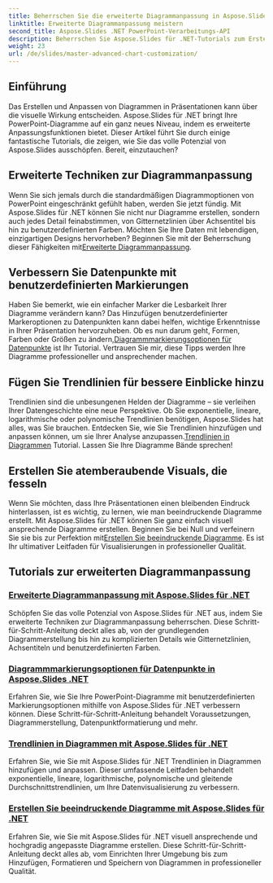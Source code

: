 ```yaml
---
title: Beherrschen Sie die erweiterte Diagrammanpassung in Aspose.Slides für .NET
linktitle: Erweiterte Diagrammanpassung meistern
second_title: Aspose.Slides .NET PowerPoint-Verarbeitungs-API
description: Beherrschen Sie Aspose.Slides für .NET-Tutorials zum Erstellen und Anpassen von Diagrammen. Lernen Sie fortgeschrittene Techniken für Trendlinien, Markierungen und beeindruckende Datenvisualisierungen.
weight: 23
url: /de/slides/master-advanced-chart-customization/
---
```

## Einführung

Das Erstellen und Anpassen von Diagrammen in Präsentationen kann über die visuelle Wirkung entscheiden. Aspose.Slides für .NET bringt Ihre PowerPoint-Diagramme auf ein ganz neues Niveau, indem es erweiterte Anpassungsfunktionen bietet. Dieser Artikel führt Sie durch einige fantastische Tutorials, die zeigen, wie Sie das volle Potenzial von Aspose.Slides ausschöpfen. Bereit, einzutauchen?

## Erweiterte Techniken zur Diagrammanpassung

 Wenn Sie sich jemals durch die standardmäßigen Diagrammoptionen von PowerPoint eingeschränkt gefühlt haben, werden Sie jetzt fündig. Mit Aspose.Slides für .NET können Sie nicht nur Diagramme erstellen, sondern auch jedes Detail feinabstimmen, von Gitternetzlinien über Achsentitel bis hin zu benutzerdefinierten Farben. Möchten Sie Ihre Daten mit lebendigen, einzigartigen Designs hervorheben? Beginnen Sie mit der Beherrschung dieser Fähigkeiten mit[Erweiterte Diagrammanpassung](./advanced-chart-customization/).

## Verbessern Sie Datenpunkte mit benutzerdefinierten Markierungen

Haben Sie bemerkt, wie ein einfacher Marker die Lesbarkeit Ihrer Diagramme verändern kann? Das Hinzufügen benutzerdefinierter Markeroptionen zu Datenpunkten kann dabei helfen, wichtige Erkenntnisse in Ihrer Präsentation hervorzuheben. Ob es nun darum geht, Formen, Farben oder Größen zu ändern,[Diagrammmarkierungsoptionen für Datenpunkte](./chart-marker-options/) ist Ihr Tutorial. Vertrauen Sie mir, diese Tipps werden Ihre Diagramme professioneller und ansprechender machen.

## Fügen Sie Trendlinien für bessere Einblicke hinzu

 Trendlinien sind die unbesungenen Helden der Diagramme – sie verleihen Ihrer Datengeschichte eine neue Perspektive. Ob Sie exponentielle, lineare, logarithmische oder polynomische Trendlinien benötigen, Aspose.Slides hat alles, was Sie brauchen. Entdecken Sie, wie Sie Trendlinien hinzufügen und anpassen können, um sie Ihrer Analyse anzupassen.[Trendlinien in Diagrammen](./trend-lines-in-charts/) Tutorial. Lassen Sie Ihre Diagramme Bände sprechen!

## Erstellen Sie atemberaubende Visuals, die fesseln

Wenn Sie möchten, dass Ihre Präsentationen einen bleibenden Eindruck hinterlassen, ist es wichtig, zu lernen, wie man beeindruckende Diagramme erstellt. Mit Aspose.Slides für .NET können Sie ganz einfach visuell ansprechende Diagramme erstellen. Beginnen Sie bei Null und verfeinern Sie sie bis zur Perfektion mit[Erstellen Sie beeindruckende Diagramme](./create-stunning-chart/). Es ist Ihr ultimativer Leitfaden für Visualisierungen in professioneller Qualität.

## Tutorials zur erweiterten Diagrammanpassung
### [Erweiterte Diagrammanpassung mit Aspose.Slides für .NET](./advanced-chart-customization/)
Schöpfen Sie das volle Potenzial von Aspose.Slides für .NET aus, indem Sie erweiterte Techniken zur Diagrammanpassung beherrschen. Diese Schritt-für-Schritt-Anleitung deckt alles ab, von der grundlegenden Diagrammerstellung bis hin zu komplizierten Details wie Gitternetzlinien, Achsentiteln und benutzerdefinierten Farben.
### [Diagrammmarkierungsoptionen für Datenpunkte in Aspose.Slides .NET](./chart-marker-options/)
Erfahren Sie, wie Sie Ihre PowerPoint-Diagramme mit benutzerdefinierten Markierungsoptionen mithilfe von Aspose.Slides für .NET verbessern können. Diese Schritt-für-Schritt-Anleitung behandelt Voraussetzungen, Diagrammerstellung, Datenpunktformatierung und mehr.
### [Trendlinien in Diagrammen mit Aspose.Slides für .NET](./trend-lines-in-charts/)
Erfahren Sie, wie Sie mit Aspose.Slides für .NET Trendlinien in Diagrammen hinzufügen und anpassen. Dieser umfassende Leitfaden behandelt exponentielle, lineare, logarithmische, polynomische und gleitende Durchschnittstrendlinien, um Ihre Datenvisualisierung zu verbessern.
### [Erstellen Sie beeindruckende Diagramme mit Aspose.Slides für .NET](./create-stunning-chart/)
Erfahren Sie, wie Sie mit Aspose.Slides für .NET visuell ansprechende und hochgradig angepasste Diagramme erstellen. Diese Schritt-für-Schritt-Anleitung deckt alles ab, vom Einrichten Ihrer Umgebung bis zum Hinzufügen, Formatieren und Speichern von Diagrammen in professioneller Qualität.